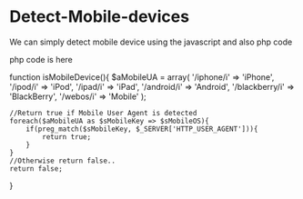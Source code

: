 # Detect-Mobile-devices
We can simply detect mobile device using the javascript and also php code 

php code is here 

function isMobileDevice(){
    $aMobileUA = array(
        '/iphone/i' => 'iPhone', 
        '/ipod/i' => 'iPod', 
        '/ipad/i' => 'iPad', 
        '/android/i' => 'Android', 
        '/blackberry/i' => 'BlackBerry', 
        '/webos/i' => 'Mobile'
    );

    //Return true if Mobile User Agent is detected
    foreach($aMobileUA as $sMobileKey => $sMobileOS){
        if(preg_match($sMobileKey, $_SERVER['HTTP_USER_AGENT'])){
            return true;
        }
    }
    //Otherwise return false..  
    return false;
}
